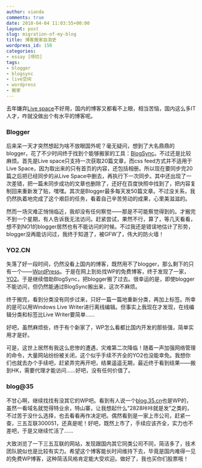 ```yaml
---
author: xianda
comments: true
date: 2010-04-04 11:03:55+00:00
layout: post
slug: migration-of-my-blog
title: 博客搬家血泪史
wordpress_id: 150
categories:
- essay [唠叨]
tags:
- blogger
- blogsync
- live空间
- wordpress
- 搬家
---
```


去年嫌弃[Live space](http://sandycreep.spaces.live.com/)不好用，国内的博客又都看不上眼，相当苦恼，国内这么多IT人才，咋就没做出个有水平的博客呢。



### **Blogger**



后来呆一天才突然想起为啥不放眼国外呢？毫无疑问，想到了大名鼎鼎的blogger，花了不少时间终于找到个能够搬家的工具：[BlogSync](http://miian.com/zh-hans/blogsync)。不过还是比较麻烦。首先是Live space只支持一次获取20篇文章，而css feed方式并不适用于Live Space，因为取出来的只有首页的内容，还包括相册。所以现在要同步完20篇之后把已经同步的从Live Space中删去，再执行下一次同步。其中还出现了一次差错，把一篇未同步成功的文章也删除了，还好在百度快照中找到了，把内容复制回来重新发了贴，嘿嘿。其次是Blogger最多每天发50篇文章。不过没关系，我仍然执着地完成了这个艰巨的任务，看着自己辛苦劳动的成果，心里美滋滋的。



然而一场灾难正悄悄临近，我却没有任何察觉——那是不可能察觉得到的。才搬完不到一个星期，有人告诉我无法访问。赶紧尝试，果然不行，算了，等几天看看，想不到NO1的blogger居然也有不能访问的时候。不过我还是错误地估计了形势，blogger没再能访问过，我终于知道了，被GFW了，伟大的防火墙！



### **YO2.CN**



失落了好一段时间，仍然没看上国内的博客，既然用不了blogger，那么剩下的只有一个——[WordPress](http://www.wordpress.com)。于是在网上到处找WP的免费博客，终于发现了一家，[YO2](http://yo2.cn)。于是继续借助BlogSync，把blogger搬了过去。很幸运的是，即使blogger不能访问，但仍然能通过BlogSync搬出来，这次不麻烦。



终于搬完，看到分类没有同步过来，只好一篇一篇地重新分类，再加上标签。所幸的是可以用Windows Live Writer进行离线编辑。但事实上我现在才发现，在线编辑分类和标签比Live Writer要简单……



好吧，虽然麻烦些，终于有个新家了，WP怎么看都比国内开发的那些强，简单实用才是好。

 <!-- more -->

可是，这世上居然有我这么悲惨的遭遇，灾难第二次降临！随着一声加强网络管理的命令，大量网站纷纷被关闭，这个似乎手续不齐全的YO2也没能幸免。我想你们也就去办个手续吧，赶紧弄完再开吧，结果遥遥无期，最近终于看到结果——搬到HK，需要代理才能访问……好吧，没有任何价值了。



### **blog@35**



不甘心啊，继续找找有没其它的WP吧。看到有人说一个[blog.35.cn](http://blog.35.cn)也是WP的，虽然一看域名就觉得特业余，特山寨，让我想起什么“2828咔咔就是发”之类的，不过苦于没什么选择，也去看看再作决定吧。偶然看到是一家上市公司，赶紧一查，三五互联300051，还真是呢！好吧，既然上市了，手续应该齐全，实力也不差吧，于是又继续忙活了……



大致浏览了一下三五互联的网站，发现跟国内其它同类公司不同，简洁多了，技术团队貌似也是比较有实力。希望这个博客能长时间维持下去，毕竟是国内难得一见的免费WP博客，这种简洁风格肯定能大受欢迎。做好了，我也买你们股票哦！
